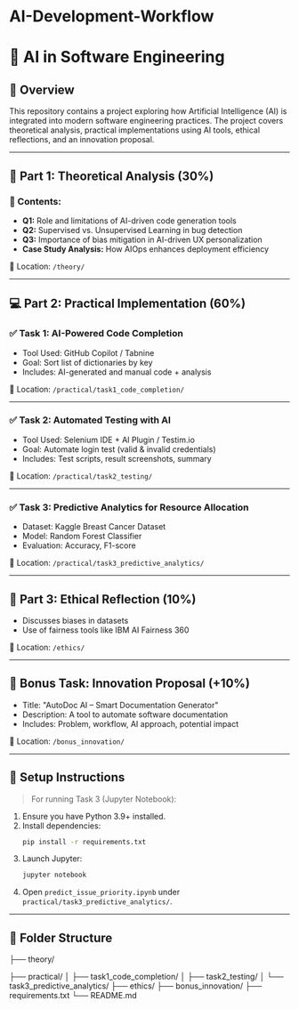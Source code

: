 # AI-Development-Workflow
# 🤖 AI in Software Engineering 

## 📘 Overview

This repository contains a project exploring how Artificial Intelligence (AI) is integrated into modern software engineering practices. The project covers theoretical analysis, practical implementations using AI tools, ethical reflections, and an innovation proposal.

---

## 🧠 Part 1: Theoretical Analysis (30%)

### 📌 Contents:
- **Q1:** Role and limitations of AI-driven code generation tools
- **Q2:** Supervised vs. Unsupervised Learning in bug detection
- **Q3:** Importance of bias mitigation in AI-driven UX personalization
- **Case Study Analysis:** How AIOps enhances deployment efficiency

📁 Location: `/theory/`

---

## 💻 Part 2: Practical Implementation (60%)

### ✅ Task 1: AI-Powered Code Completion
- Tool Used: GitHub Copilot / Tabnine
- Goal: Sort list of dictionaries by key
- Includes: AI-generated and manual code + analysis

📁 Location: `/practical/task1_code_completion/`

---

### ✅ Task 2: Automated Testing with AI
- Tool Used: Selenium IDE + AI Plugin / Testim.io
- Goal: Automate login test (valid & invalid credentials)
- Includes: Test scripts, result screenshots, summary

📁 Location: `/practical/task2_testing/`

---

### ✅ Task 3: Predictive Analytics for Resource Allocation
- Dataset: Kaggle Breast Cancer Dataset
- Model: Random Forest Classifier
- Evaluation: Accuracy, F1-score

📁 Location: `/practical/task3_predictive_analytics/`

---

## 🧭 Part 3: Ethical Reflection (10%)

- Discusses biases in datasets
- Use of fairness tools like IBM AI Fairness 360

📁 Location: `/ethics/`

---

## 🌟 Bonus Task: Innovation Proposal (+10%)

- Title: "AutoDoc AI – Smart Documentation Generator"
- Description: A tool to automate software documentation
- Includes: Problem, workflow, AI approach, potential impact

📁 Location: `/bonus_innovation/`

---

## 🔧 Setup Instructions

> For running Task 3 (Jupyter Notebook):
1. Ensure you have Python 3.9+ installed.
2. Install dependencies:
    ```bash
    pip install -r requirements.txt
    ```
3. Launch Jupyter:
    ```bash
    jupyter notebook
    ```
4. Open `predict_issue_priority.ipynb` under `practical/task3_predictive_analytics/`.

---

## 📂 Folder Structure

├── theory/

├── practical/
│ ├── task1_code_completion/
│ ├── task2_testing/
│ └── task3_predictive_analytics/
├── ethics/
├── bonus_innovation/
├── requirements.txt
└── README.md


